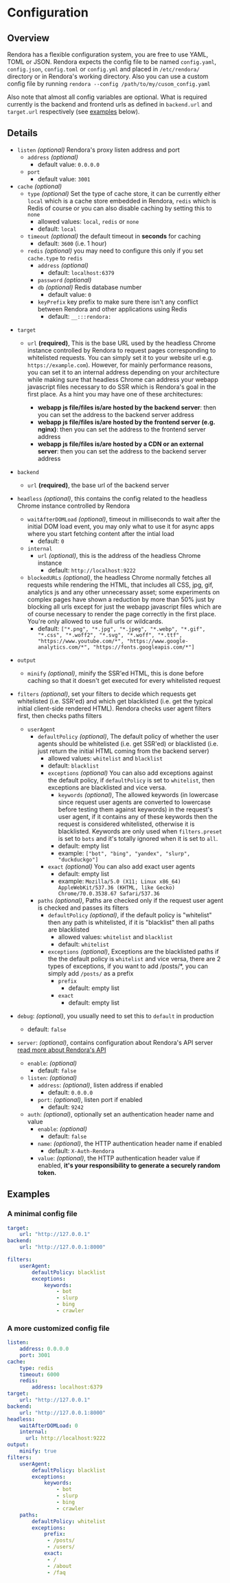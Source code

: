 
# Configuration

## Overview
Rendora has a flexible configuration system, you are free to use YAML, TOML or JSON. Rendora expects the config file to be named `config.yaml`, `config.json`, `config.toml` or `config.yml` and placed in `/etc/rendora/` directory or in Rendora's working directory. Also you can use a custom config file by running `rendora --config /path/to/my/cusom_config.yaml`

Also note that almost all config variables are optional. What is required currently is the backend and frontend urls as defined in `backend.url` and `target.url` respectively (see [examples](#examples) below).

## Details

* `listen` *(optional)* Rendora's proxy listen address and port
    * `address` *(optional)*
        - default value: `0.0.0.0`
    * `port`
        * default value: `3001`
* `cache` *(optional)*
    * `type` *(optional)* Set the type of cache store, it can be currently either `local` which is a cache store embedded in Rendora, `redis` which is Redis of course or you can also disable caching by setting this to `none`
        - allowed values: `local`, `redis` or `none`
        - default: `local`
    -  `timeout` *(optional)* the default timeout in **seconds** for caching
        -  default: `3600` (i.e. 1 hour)
    -  `redis` *(optional)* you may need to configure this only if you set `cache.type` to `redis`
        -  `address` *(optional)*
            -  default: `localhost:6379`
        -  `password` *(optional)*
        -  `db` *(optional)* Redis database number
            -  default value: `0`
        - `keyPrefix` key prefix to make sure there isn't any conflict between Rendora and other applications using Redis
            - default: `__:::rendora:`
- `target`
    - `url` **(required)**, This is the base URL used by the headless Chrome instance controlled by Rendora to request pages corresponding to whitelisted requests. You can simply set it to your website url  e.g. `https://example.com`). However, for mainly performance reasons, you can set it to an internal address depending on your architecture while making sure that headless Chrome can address your webapp javascript files necessary to do SSR which is Rendora's goal in the first place. As a hint you may have one of these architectures:

        * **webapp js file/files is/are hosted by the backend server**: then you can set the address to the backend server address
        * **webapp js file/files is/are hosted by the frontend server (e.g. nginx)**: then you can set the address to the frontend server address
        * **webapp js file/files is/are hosted by a CDN or an external server**: then you can set the address to the backend server address

- `backend`
    - `url` **(required)**, the base url of the backend server
- `headless` *(optional)*, this contains the config related to the headless Chrome instance controlled by Rendora
    - `waitAfterDOMLoad` *(optional)*, timeout in milliseconds to wait after the initial DOM load event, you may only what to use it for async apps where you start fetching content after the intial load
        - default: `0`
    - `internal`
        - `url` *(optional)*, this is the address of the headless Chrome instance
            - default: `http://localhost:9222`
    - `blockedURLs` *(optional)*, the headless Chrome normally fetches all requests while rendering the HTML,  that includes all CSS, jpg, gif, analytics js and any other unnecessary asset; some experiments on complex pages have shown a reduction by more than 50% just by blocking all urls except for just the webapp javascript files which are of course necessary to render the page correctly in the first place. You're only allowed to use full urls or wildcards.
        - default: `["*.png", "*.jpg", "*.jpeg", "*.webp", "*.gif", "*.css", "*.woff2", "*.svg", "*.woff", "*.ttf",
		"https://www.youtube.com/*", "https://www.google-analytics.com/*",
		"https://fonts.googleapis.com/*"]`
- `output`
    - `minify` *(optional)*, minify the SSR'ed HTML, this is done before caching so that it doesn't get executed for every whitelisted request
- `filters` *(optional)*, set your filters to decide which requests get whitelisted (i.e. SSR'ed) and which get blacklisted (i.e. get the typical initial client-side rendered HTML). Rendora checks user agent filters first, then checks paths filters
    - `userAgent`
        - `defaultPolicy` *(optional)*, The default policy of whether the user agents should be whitelisted (i.e. get SSR'ed) or blacklisted (i.e. just return the initial HTML coming from the backend server)
            - allowed values: `whitelist` and `blacklist`
            - default: `blacklist`
            - `exceptions` *(optional)* You can also add exceptions against the default policy, if `defaultPolicy` is set to `whitelist`, then exceptions are blacklisted and vice versa.
                - `keywords` *(optional)*, The allowed keywords (in lowercase since request user agents are converted to lowercase before testing them against keywords) in the request's user agent, if it contains any of these keywords then the request is considered whitelisted, otherwise it is blacklisted. Keywords are only used when  `filters.preset` is set to `bots` and it's totally ignored when it is set to `all`.
                - default: empty list
                - example: `["bot", "bing", "yandex", "slurp", "duckduckgo"]`
            - `exact` *(optional)* You can also add exact user agents
                - default: empty list
                - example: `Mozilla/5.0 (X11; Linux x86_64) AppleWebKit/537.36 (KHTML, like Gecko) Chrome/70.0.3538.67 Safari/537.36`
        - `paths` *(optional)*, Paths are checked only if the request user agent is checked and passes its filters
            - `defaultPolicy` *(optional)*, if the default policy is "whitelist" then any path is whitelisted, if it is "blacklist" then all paths are blacklisted
                - allowed values: `whitelist` and `blacklist`
                - default: `whitelist`
            - `exceptions` *(optional)*, Exceptions are the blacklisted paths if the the default policy is `whitelist` and vice versa, there are 2 types of exceptions, if you want to add /posts/*, you can simply add `/posts/` as a prefix
                - `prefix`
                    - default: empty list
                - `exact`
                    - default: empty list
- `debug`: *(optional)*, you usually need to set this to `default` in production
    - default: `false`
- `server`: *(optional)*, contains configuration about Rendora's API server [read more about Rendora's API](/docs/api/)
    - `enable`: *(optional)*
        - default: `false`
    - `listen`: *(optional)*
        - `address`: *(optional)*, listen address if enabled
            - default: `0.0.0.0`
        - `port`: *(optional)*, listen port if enabled
            - default: `9242`
    - `auth`: *(optional)*, optionally set an authentication header name and value 
        - `enable`: *(optional)*
            - default: `false`
        - `name`: *(optional)*, the HTTP authentication header name if enabled
            - default: `X-Auth-Rendora`
        - `value`: *(optional)*, the HTTP authentication header value if enabled, **it's your responsibility to generate a securely random token.**

## Examples

### A minimal config file
```yaml
target:
    url: "http://127.0.0.1" 
backend:
    url: "http://127.0.0.1:8000"

filters:
    userAgent:
        defaultPolicy: blacklist
        exceptions:
            keywords:
                - bot
                - slurp
                - bing
                - crawler
```

### A more customized config file

```yaml
listen:
    address: 0.0.0.0
    port: 3001
cache:
    type: redis
    timeout: 6000
    redis:
        address: localhost:6379
target:
    url: "http://127.0.0.1" 
backend:
    url: "http://127.0.0.1:8000"
headless:
    waitAfterDOMLoad: 0
    internal:
      url: http://localhost:9222
output:
    minify: true
filters:
    userAgent:
        defaultPolicy: blacklist
        exceptions:
            keywords:
                - bot
                - slurp
                - bing
                - crawler
    paths:
        defaultPolicy: whitelist
        exceptions:
            prefix:
             - /posts/
             - /users/
            exact:
             - /
             - /about
             - /faq
```